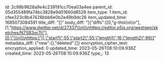 id: 2c98b9628a9e4c239191cc70ea03a4ee
parent_id: 05d355489fa74bc3828e9d01660d8528
item_type: 1
item_id: cfee323c8b47426bbb6e0b2e49b9dc26
item_updated_time: 1685073084591
title_diff: "[]"
body_diff: "[{\"diffs\":[[0,\"g-this\\\n\\\n\"],[1,\"https://www.dwitter.net/d/27337\\\n\\\nhttps://editor.p5js.org/westgen/sketches/N7SB3xcTt\"],[0,\"\\\n\\\nhttps:\"]],\"start1\":55,\"start2\":55,\"length1\":16,\"length2\":99}]"
metadata_diff: {"new":{},"deleted":[]}
encryption_cipher_text: 
encryption_applied: 0
updated_time: 2023-05-26T08:10:09.936Z
created_time: 2023-05-26T08:10:09.936Z
type_: 13